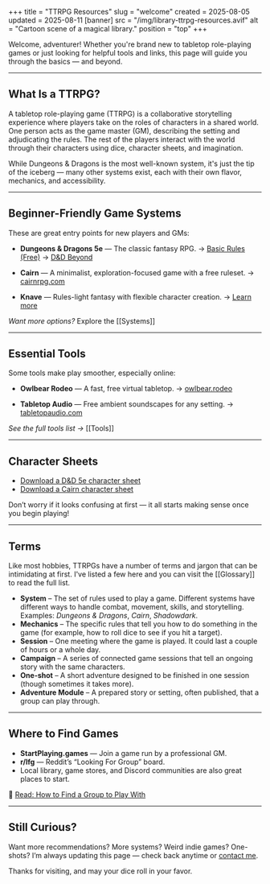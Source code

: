 +++
title = "TTRPG Resources"
slug = "welcome"
created = 2025-08-05
updated = 2025-08-11
[banner]
src = "/img/library-ttrpg-resources.avif"
alt = "Cartoon scene of a magical library."
position = "top"
+++

Welcome, adventurer! Whether you're brand new to tabletop role-playing games or just looking for helpful tools and links, this page will guide you through the basics — and beyond.

---

## What Is a TTRPG?

A tabletop role-playing game (TTRPG) is a collaborative storytelling experience where players take on the roles of characters in a shared world. One person acts as the game master (GM), describing the setting and adjudicating the rules. The rest of the players interact with the world through their characters using dice, character sheets, and imagination.

While Dungeons & Dragons is the most well-known system, it's just the tip of the iceberg — many other systems exist, each with their own flavor, mechanics, and accessibility.

---

## Beginner-Friendly Game Systems

These are great entry points for new players and GMs:

- **Dungeons & Dragons 5e** — The classic fantasy RPG.
  → [Basic Rules (Free)](https://dnd.wizards.com/what-is-dnd/basic-rules)
  → [D&D Beyond](https://www.dndbeyond.com/)

- **Cairn** — A minimalist, exploration-focused game with a free ruleset.
  → [cairnrpg.com](https://cairnrpg.com/)

- **Knave** — Rules-light fantasy with flexible character creation.
  → [Learn more](https://www.necropraxis.com/knave/)

_Want more options?_ Explore the [[Systems]]

---

## Essential Tools

Some tools make play smoother, especially online:

- **Owlbear Rodeo** — A fast, free virtual tabletop.
  → [owlbear.rodeo](https://owlbear.rodeo/)

- **Tabletop Audio** — Free ambient soundscapes for any setting.
  → [tabletopaudio.com](https://tabletopaudio.com/)

_See the full tools list →_ [[Tools]]

---

## Character Sheets

- [Download a D&D 5e character sheet](https://media.wizards.com/2016/dnd/downloads/5E_CharacterSheet_Fillable.pdf)
- [Download a Cairn character sheet](https://drive.google.com/drive/folders/1MSkKBpBXviYhABAzeSoPWZ4nHkGg6Xlf)

Don’t worry if it looks confusing at first — it all starts making sense once you begin playing!

---

## Terms

Like most hobbies, TTRPGs have a number of terms and jargon that can be intimidating at first. I've listed a few here and you can visit the [[Glossary]] to read the full list.

- **System** – The set of rules used to play a game. Different systems have different ways to handle combat, movement, skills, and storytelling. Examples: _Dungeons & Dragons_, _Cairn_, _Shadowdark_.
- **Mechanics** – The specific rules that tell you how to do something in the game (for example, how to roll dice to see if you hit a target).
- **Session** – One meeting where the game is played. It could last a couple of hours or a whole day.
- **Campaign** – A series of connected game sessions that tell an ongoing story with the same characters.
- **One-shot** – A short adventure designed to be finished in one session (though sometimes it takes more).
- **Adventure Module** – A prepared story or setting, often published, that a group can play through.

---

## Where to Find Games

- **StartPlaying.games** — Join a game run by a professional GM.
- **r/lfg** — Reddit’s “Looking For Group” board.
- Local library, game stores, and Discord communities are also great places to start.

📖 [Read: How to Find a Group to Play With](/post/getting-started-with-ttrpgs)

---

## Still Curious?

Want more recommendations? More systems? Weird indie games? One-shots?
I’m always updating this page — check back anytime or [contact me](mailto:colin@ttrpg.tools).

Thanks for visiting, and may your dice roll in your favor.
